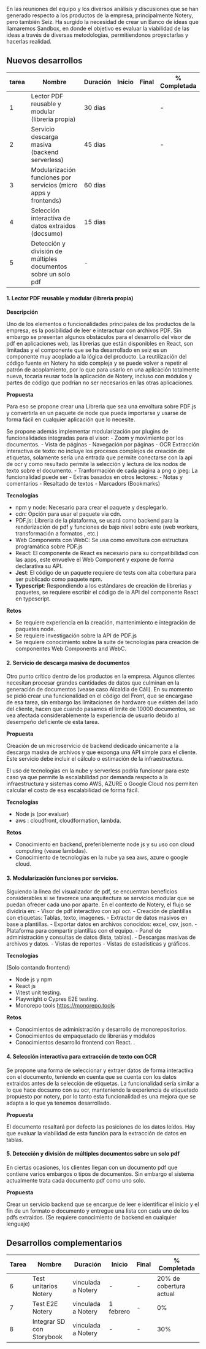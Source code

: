 
En las reuniones del equipo y los diversos análisis y discusiones que se han generado respecto a los productos de la empresa, principalmente Notery, pero también Seiz. Ha surgido la necesidad de crear un Banco de ideas que llamaremos Sandbox, en donde el objetivo es evaluar la viabilidad de las ideas a través de diversas metodologías, permitiendonos proyectarlas y hacerlas realidad.

## Nuevos desarrollos

| tarea | Nombre                                                          | Duración | Inicio | Final | % Completada |
| ----- | --------------------------------------------------------------- | -------- | ------ | ----- | ------------ |
| 1     | Lector PDF reusable y modular (libreria propia)                 | 30 dias  |        |       | -            |
| 2     | Servicio descarga masiva (backend serverless)                   | 45 dias  |        |       | -            |
| 3     | Modularización funciones por servicios (micro apps y frontends) | 60 dias  |        |       |              |
| 4     | Selección interactiva de datos extraidos (docsumo)              | 15 dias  |        |       |              |
| 5     | Detección y división de múltiples documentos sobre un solo pdf  | -        |        |       |              |


#### 1. Lector PDF reusable y modular (libreria propia)

**Descripción**

Uno de los elementos o funcionalidades principales de los productos de la empresa, es la posibilidad de leer e interactuar con archivos PDF. Sin embargo se presentan algunos obstáculos para el desarrollo del visor de pdf en aplicaciones web, las librerias que están disponibles en React, son limitadas y el componente que se ha desarrollado en seiz es un componente muy acoplado a la lógica del producto. La reutilización del código fuente en Notery ha sido compleja y se puede volver a repetir el patrón de acoplamiento, por lo que para usarlo en una aplicación totalmente nueva, tocaría reusar toda la aplicación de Notery, incluso con módulos y partes de código que podrían no ser necesarios en las otras aplicaciones.

**Propuesta**

Para eso se propone crear una Libreria que sea una envoltura sobre PDF.js y convertirla en un paquete de node que pueda importarse y usarse de forma fácil en cualquier aplicación que lo necesite. 

Se propone además implementar modularización por plugins de funcionalidades integradas para el visor:
	- Zoom y movimiento por los documentos.
	- Vista de páginas
	- Navegación por páginas
	- OCR Extracción interactiva de texto: no incluye los procesos complejos de creación de etiquetas, solamente sería una entrada que permite conectarse con la api de ocr y como resultado permite la selección y lectura de los nodos de texto sobre el documento.
	- Tranformación de cada página a png o jpeg: La funcionalidad puede ser
	- Extras basados en otros lectores:
		- Notas y comentarios
		- Resaltado de textos
		- Marcadors (Bookmarks)
	

**Tecnologías**

- npm y node: Necesario para crear el paquete y desplegarlo.
- cdn: Opción para usar el paquete via cdn.
- PDF.js: Libreria de la plataforma, se usará como backend para la renderización de pdf y funciones de bajo nivel sobre este (web workers, transformación a formatos , etc.)
- Web Components con WebC: Se usa como envoltura con estructura programática sobre PDF.js
- React: El componente de React es necesario para su compatibilidad con las apps, este envuelve el Web Component y expone de forma declarativa su API.
- **Jest**: El código de un paquete requiere de tests con alta cobertura para ser publicado como paquete npm.
- **Typescript**: Respondiendo a los estándares de creación de librerias y paquetes, se requiere escribir el código de la API del componente React en typescript.

**Retos**

- Se requiere experiencia en la creación, mantenimiento e integración de paquetes node.
- Se requiere investigación sobre la API de PDF.js
- Se requiere conocimiento sobre la suite de tecnologías para creación de componentes Web Components and WebC.



#### 2. Servicio de descarga masiva de documentos

Otro punto crítico dentro de los productos en la empresa. Algunos clientes necesitan procesar grandes cantidades de datos que culminan en la generación de documentos (vease caso Alcaldia de Cáli). En su momento se pidió crear una funcionalidad en el código del Front, que se encargase de esa tarea, sin embargo las limitaciones de hardware que existen del lado del cliente, hacen que cuando pasamos el limite de 10000 documentos, se vea afectada considerablemente la experiencia de usuario debido al desempeño deficiente de esta tarea. 

**Propuesta**

Creación de un microservicio de backend dedicado únicamente a la descarga masiva de archivos y que exponga una API simple para el cliente. Este servicio debe incluir el cálculo o estimación de la infraestructura.

El uso de tecnologías en la nube y serverless podría funcionar para este caso ya que permite la escalabilidad por demanda respecto a la infraestructura y sistemas como AWS, AZURE o Google Cloud nos permiten calcular el costo de esa escalabilidad de forma fácil.

**Tecnologías**

- Node js (por evaluar)
- aws : cloudfront, cloudformation, lambda.

**Retos**

- Conocimiento en backend, preferiblemente node js y su uso con cloud computing (vease lambdas).
- Conocimiento de tecnologías en la nube ya sea aws, azure o google cloud.

#### 3. Modularización funciones por servicios.

Siguiendo la linea del visualizador de pdf, se encuentran beneficios considerables si se favorece una arquitectura se servicios modular que se puedan ofrecer cada uno por aparte. En el contexto de Notery, el flujo se dividiria en:
	- Visor de pdf interactivo con api ocr.
	- Creación de plantillas con etiquetas: Tablas, texto, imagenes.
	- Extractor de datos masivos en base a plantillas.
	- Exportar datos en archivos conocidos: excel, csv, json.
	- Plataforma para compartir plantillas con el equipo.
	- Panel de administración y consultas de datos (lista, tablas).
    - Descargas masivas de archivos y datos.
    - Vistas de reportes
    - Vistas de estadísticas y gráficos.

**Tecnologías**

(Solo contando frontend)
- Node js y npm
- React js
- Vitest unit testing.
- Playwright o Cypres E2E testing.
- Monorepo tools https://monorepo.tools

**Retos**

- Conocimientos de administración y desarrollo de monorepositorios.
- Conocimientos de empaquetado de librerias y módulos
- Conocimientos desarrollo frontend con React.
.


#### 4. Selección interactiva para extracción de texto con OCR

Se propone una forma de seleccionar y extraer datos de forma interactiva con el documento, teniendo en cuenta que se cuenta con los datos extraidos antes de la selección de etiquetas. La funcionalidad sería similar a lo que hace docsumo con su ocr, manteniendo la experiencia de etiquetado propuesto por notery, por lo tanto esta funcionalidad es una mejora que se adapta a lo que ya tenemos desarrollado.

**Propuesta**

El documento resaltará por defecto las posiciones de los datos leídos. 
Hay que evaluar la viabilidad de esta función para la extracción de datos en tablas.

#### 5. Detección y división de múltiples documentos sobre un solo pdf
En ciertas ocasiones, los clientes llegan con un documento pdf que contiene varios embargos o tipos de documentos. Sin embargo el sistema actualmente trata cada documento pdf como uno solo.

**Propuesta**

Crear un servicio backend que se encargue de leer e identificar el inicio y el fin de un formato o documento y entregue una lista con cada uno de los pdfs extraidos.
(Se requiere conocimiento de backend en cualquier lenguaje)






## Desarrollos complementarios

| Tarea | Nombre                    | Duración           | Inicio    | Final | % Completada            |
| ----- | ------------------------- | ------------------ | --------- | ----- | ----------------------- |
| 6     | Test unitarios Notery     | vinculada a Notery | -         | -     | 20% de cobertura actual |
| 7     | Test E2E Notery           | vinculada a Notery | 1 febrero | -     | 0%                      |
| 8     | Integrar SD con Storybook | vinculada a Notery | -         | -     | 30%                        |


